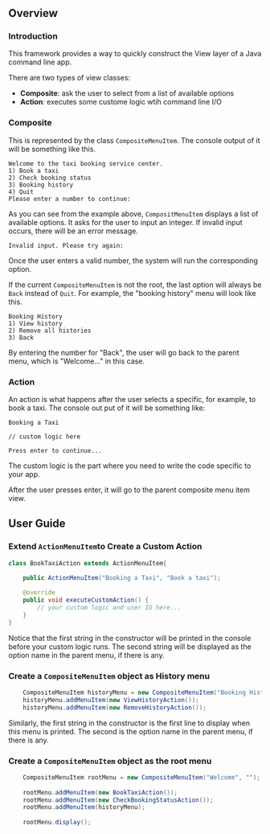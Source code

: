 # 

## Overview

### Introduction

This framework provides a way to quickly construct the View layer of a Java command line app.

There are two types of view classes:

* **Composite**: ask the user to select from a list of available options 
* **Action**: executes some custome logic wtih command line I/O

### Composite 

This is represented by the class `CompositeMenuItem`. The console output of it will be something like this.

```text
Welcome to the taxi booking service center.
1) Book a taxi
2) Check booking status
3) Booking history
4) Quit
Please enter a number to continue: 

```

As you can see from the example above, `CompositMenuItem` displays a list of available options. It asks for the user to input an integer. If invalid input occurs, there will be an error message.

```text
Invalid input. Please try again: 
```

Once the user enters a valid number, the system will run the corresponding option.

If the current `CompositeMenuItem` is not the root, the last option will always be `Back` instead of `Quit`. For example, the "booking history" menu will look like this.

```text
Booking History
1) View history
2) Remove all histories
3) Back
```
By entering the number for "Back", the user will go back to the parent menu, which is "Welcome..." in this case.

### Action

An action is what happens after the user selects a specific, for example, to book a taxi. The console out put of it will be something like:

```text
Booking a Taxi

// custom logic here

Press enter to continue...

```

The custom logic is the part where you need to write the code specific to your app.

After the user presses enter, it will go to the parent composite menu item view.


## User Guide

### Extend `ActionMenuItem`to Create a Custom Action

```java
class BookTaxiAction extends ActionMenuItem{

	public ActionMenuItem("Booking a Taxi", "Book a taxi");
	
	@override
	public void executeCustomAction() {
		// your custom logic and user IO here...
	}
}
```

Notice that the first string in the constructor will be printed in the console before your custom logic runs. The second string will be displayed as the option name in the parent menu, if there is any.

### Create a `CompositeMenuItem` object as History menu

```java
	CompositeMenuItem historyMenu = new CompositeMenuItem("Booking History", "Booking history");
	historyMenu.addMenuItem(new ViewHistoryAction());
	historyMenu.addMenuItem(new RemoveHistoryAction());
```

Similarly, the first string in the constructor is the first line to display when this menu is printed. The second is the option name in the parent menu, if there is any.

### Create a `CompositeMenuItem` object as the root menu

```java
	CompositeMenuItem rootMenu = new CompositeMenuItem("Welcome", "");
	
	rootMenu.addMenuItem(new BookTaxiAction());
	rootMenu.addMenuItem(new CheckBookingStatusAction());
	rootMenu.addMenuItem(historyMenu);
	
	rootMenu.display();
```
